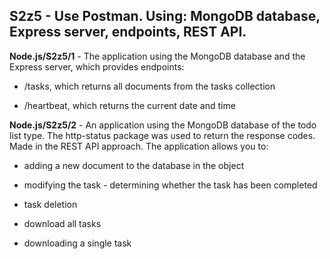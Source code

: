 ## S2z5 - Use Postman. Using: MongoDB database, Express server, endpoints, REST API.

**Node.js/S2z5/1** - The application using the MongoDB database and the Express server, which provides endpoints:
	
 - /tasks, which returns all documents from the tasks collection	

 - /heartbeat, which returns the current date and time
 
**Node.js/S2z5/2** - An application using the MongoDB database of the todo list type. The http-status package was used to return the response codes. Made in the REST API approach. The application allows you to:

 - adding a new document to the database in the object

 - modifying the task - determining whether the task has been completed

 - task deletion

 - download all tasks

 - downloading a single task
